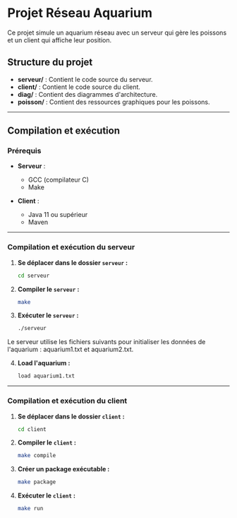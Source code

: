 # Projet Réseau Aquarium

Ce projet simule un aquarium réseau avec un serveur qui gère les poissons et un client qui affiche leur position.

## Structure du projet

- **serveur/** : Contient le code source du serveur.
- **client/** : Contient le code source du client.
- **diag/** : Contient des diagrammes d'architecture.
- **poisson/** : Contient des ressources graphiques pour les poissons.

---

## Compilation et exécution

### Prérequis

- **Serveur** :
  - GCC (compilateur C)
  - Make

- **Client** :
  - Java 11 ou supérieur
  - Maven

---

### Compilation et exécution du serveur

1. **Se déplacer dans le dossier `serveur` :**
   ```bash
   cd serveur
   ```
2. **Compiler le `serveur` :**
   ```bash
   make
   ```
3. **Exécuter le `serveur` :**
   ```bash
   ./serveur
   ```

Le serveur utilise les fichiers suivants pour initialiser les données de l'aquarium : aquarium1.txt et aquarium2.txt.

4. **Load l'aquarium :**
   ```bash
   load aquarium1.txt
   ```

---

### Compilation et exécution du client

1. **Se déplacer dans le dossier `client` :**
   ```bash
   cd client
   ```
2. **Compiler le `client` :**
   ```bash
   make compile
   ```
3. **Créer un package exécutable :**
   ```bash
   make package
   ```
4. **Exécuter le `client` :**
   ```bash
   make run
   ```